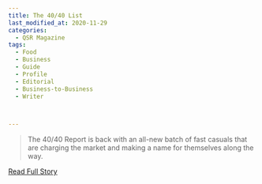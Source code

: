 ```yaml
---
title: The 40/40 List
last_modified_at: 2020-11-29
categories:
  - QSR Magazine
tags:
  - Food
  - Business
  - Guide
  - Profile
  - Editorial 
  - Business-to-Business
  - Writer



---
```


> The 40/40 Report is back with an all-new batch of fast casuals that are charging the market and making a name for themselves along the way.

<a href="http://www.ourdigitalmags.com/publication/?i=563238&ver=html5&p=44" target="_blank">Read Full Story</a>
